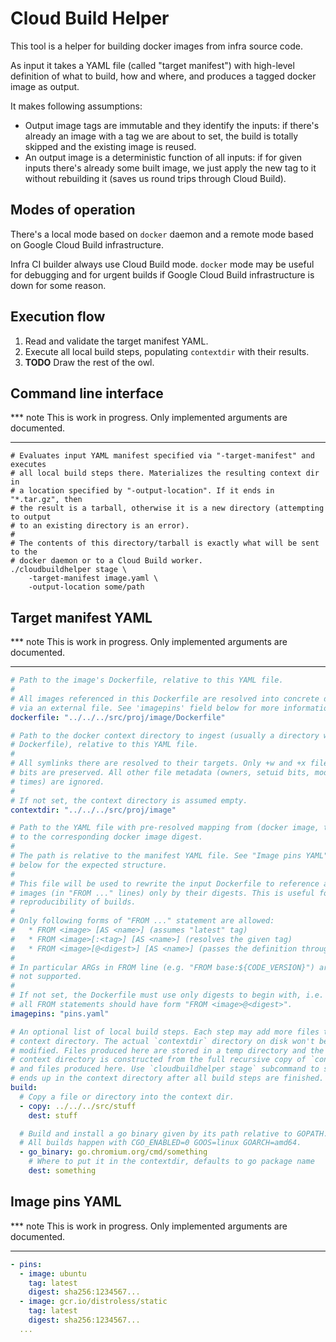 Cloud Build Helper
==================

This tool is a helper for building docker images from infra source code.

As input it takes a YAML file (called "target manifest") with high-level
definition of what to build, how and where, and produces a tagged docker image
as output.

It makes following assumptions:
  * Output image tags are immutable and they identify the inputs: if there's
    already an image with a tag we are about to set, the build is totally
    skipped and the existing image is reused.
  * An output image is a deterministic function of all inputs: if for given
    inputs there's already some built image, we just apply the new tag to it
    without rebuilding it (saves us round trips through Cloud Build).


Modes of operation
------------------

There's a local mode based on `docker` daemon and a remote mode based on
Google Cloud Build infrastructure.

Infra CI builder always use Cloud Build mode. `docker` mode may be useful
for debugging and for urgent builds if Google Cloud Build infrastructure is
down for some reason.


Execution flow
--------------

  1. Read and validate the target manifest YAML.
  2. Execute all local build steps, populating `contextdir` with their results.
  3. **TODO** Draw the rest of the owl.


Command line interface
----------------------

*** note
This is work in progress. Only implemented arguments are documented.
***

```shell
# Evaluates input YAML manifest specified via "-target-manifest" and executes
# all local build steps there. Materializes the resulting context dir in
# a location specified by "-output-location". If it ends in "*.tar.gz", then
# the result is a tarball, otherwise it is a new directory (attempting to output
# to an existing directory is an error).
#
# The contents of this directory/tarball is exactly what will be sent to the
# docker daemon or to a Cloud Build worker.
./cloudbuildhelper stage \
    -target-manifest image.yaml \
    -output-location some/path
```


Target manifest YAML
--------------------

*** note
This is work in progress. Only implemented arguments are documented.
***

```yaml
# Path to the image's Dockerfile, relative to this YAML file.
#
# All images referenced in this Dockerfile are resolved into concrete digests
# via an external file. See 'imagepins' field below for more information.
dockerfile: "../../../src/proj/image/Dockerfile"

# Path to the docker context directory to ingest (usually a directory with
# Dockerfile), relative to this YAML file.
#
# All symlinks there are resolved to their targets. Only +w and +x file mode
# bits are preserved. All other file metadata (owners, setuid bits, modification
# times) are ignored.
#
# If not set, the context directory is assumed empty.
contextdir: "../../../src/proj/image"

# Path to the YAML file with pre-resolved mapping from (docker image, tag) pair
# to the corresponding docker image digest.
#
# The path is relative to the manifest YAML file. See "Image pins YAML" section
# below for the expected structure.
#
# This file will be used to rewrite the input Dockerfile to reference all
# images (in "FROM ..." lines) only by their digests. This is useful for
# reproducibility of builds.
#
# Only following forms of "FROM ..." statement are allowed:
#   * FROM <image> [AS <name>] (assumes "latest" tag)
#   * FROM <image>[:<tag>] [AS <name>] (resolves the given tag)
#   * FROM <image>[@<digest>] [AS <name>] (passes the definition through)
#
# In particular ARGs in FROM line (e.g. "FROM base:${CODE_VERSION}") are
# not supported.
#
# If not set, the Dockerfile must use only digests to begin with, i.e.
# all FROM statements should have form "FROM <image>@<digest>".
imagepins: "pins.yaml"

# An optional list of local build steps. Each step may add more files to the
# context directory. The actual `contextdir` directory on disk won't be
# modified. Files produced here are stored in a temp directory and the final
# context directory is constructed from the full recursive copy of `contextdir`
# and files produced here. Use `cloudbuildhelper stage` subcommand to see what
# ends up in the context directory after all build steps are finished.
build:
  # Copy a file or directory into the context dir.
  - copy: ../../../src/stuff
    dest: stuff

  # Build and install a go binary given by its path relative to GOPATH.
  # All builds happen with CGO_ENABLED=0 GOOS=linux GOARCH=amd64.
  - go_binary: go.chromium.org/cmd/something
    # Where to put it in the contextdir, defaults to go package name
    dest: something
```


Image pins YAML
---------------

*** note
This is work in progress. Only implemented arguments are documented.
***

```yaml
- pins:
  - image: ubuntu
    tag: latest
    digest: sha256:1234567...
  - image: gcr.io/distroless/static
    tag: latest
    digest: sha256:1234567...
  ...
```

